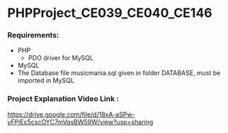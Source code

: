 # PHPProject_CE039_CE040_CE146

### Requirements:
* PHP
  * PDO driver for MySQL
* MySQL
* The Database file musicmania.sql given in folder DATABASE, must be imported in MySQL

### Project Explanation Video Link :  
https://drive.google.com/file/d/18xA-aSPw-yFPjEc5cscOYC7mVqsBW59W/view?usp=sharing
